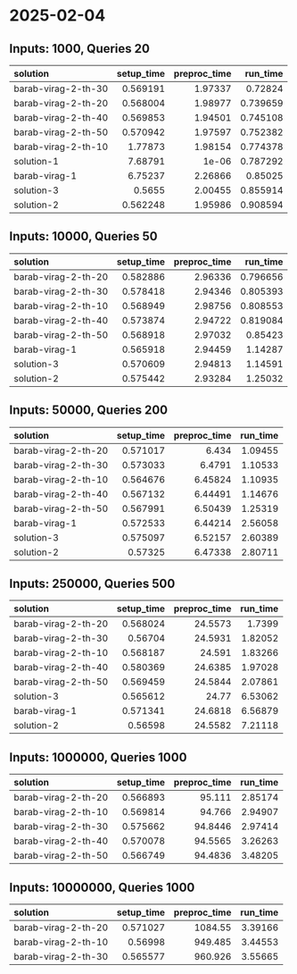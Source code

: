 # 2025-02-04

## Inputs: 1000, Queries 20

| solution            |   setup_time |   preproc_time |   run_time |
|:--------------------|-------------:|---------------:|-----------:|
| barab-virag-2-th-30 |     0.569191 |        1.97337 |   0.72824  |
| barab-virag-2-th-20 |     0.568004 |        1.98977 |   0.739659 |
| barab-virag-2-th-40 |     0.569853 |        1.94501 |   0.745108 |
| barab-virag-2-th-50 |     0.570942 |        1.97597 |   0.752382 |
| barab-virag-2-th-10 |     1.77873  |        1.98154 |   0.774378 |
| solution-1          |     7.68791  |        1e-06   |   0.787292 |
| barab-virag-1       |     6.75237  |        2.26866 |   0.85025  |
| solution-3          |     0.5655   |        2.00455 |   0.855914 |
| solution-2          |     0.562248 |        1.95986 |   0.908594 |

## Inputs: 10000, Queries 50

| solution            |   setup_time |   preproc_time |   run_time |
|:--------------------|-------------:|---------------:|-----------:|
| barab-virag-2-th-20 |     0.582886 |        2.96336 |   0.796656 |
| barab-virag-2-th-30 |     0.578418 |        2.94346 |   0.805393 |
| barab-virag-2-th-10 |     0.568949 |        2.98756 |   0.808553 |
| barab-virag-2-th-40 |     0.573874 |        2.94722 |   0.819084 |
| barab-virag-2-th-50 |     0.568918 |        2.97032 |   0.85423  |
| barab-virag-1       |     0.565918 |        2.94459 |   1.14287  |
| solution-3          |     0.570609 |        2.94813 |   1.14591  |
| solution-2          |     0.575442 |        2.93284 |   1.25032  |

## Inputs: 50000, Queries 200

| solution            |   setup_time |   preproc_time |   run_time |
|:--------------------|-------------:|---------------:|-----------:|
| barab-virag-2-th-20 |     0.571017 |        6.434   |    1.09455 |
| barab-virag-2-th-30 |     0.573033 |        6.4791  |    1.10533 |
| barab-virag-2-th-10 |     0.564676 |        6.45824 |    1.10935 |
| barab-virag-2-th-40 |     0.567132 |        6.44491 |    1.14676 |
| barab-virag-2-th-50 |     0.567991 |        6.50439 |    1.25319 |
| barab-virag-1       |     0.572533 |        6.44214 |    2.56058 |
| solution-3          |     0.575097 |        6.52157 |    2.60389 |
| solution-2          |     0.57325  |        6.47338 |    2.80711 |

## Inputs: 250000, Queries 500

| solution            |   setup_time |   preproc_time |   run_time |
|:--------------------|-------------:|---------------:|-----------:|
| barab-virag-2-th-20 |     0.568024 |        24.5573 |    1.7399  |
| barab-virag-2-th-30 |     0.56704  |        24.5931 |    1.82052 |
| barab-virag-2-th-10 |     0.568187 |        24.591  |    1.83266 |
| barab-virag-2-th-40 |     0.580369 |        24.6385 |    1.97028 |
| barab-virag-2-th-50 |     0.569459 |        24.5844 |    2.07861 |
| solution-3          |     0.565612 |        24.77   |    6.53062 |
| barab-virag-1       |     0.571341 |        24.6818 |    6.56879 |
| solution-2          |     0.56598  |        24.5582 |    7.21118 |

## Inputs: 1000000, Queries 1000

| solution            |   setup_time |   preproc_time |   run_time |
|:--------------------|-------------:|---------------:|-----------:|
| barab-virag-2-th-20 |     0.566893 |        95.111  |    2.85174 |
| barab-virag-2-th-10 |     0.569814 |        94.766  |    2.94907 |
| barab-virag-2-th-30 |     0.575662 |        94.8446 |    2.97414 |
| barab-virag-2-th-40 |     0.570078 |        94.5565 |    3.26263 |
| barab-virag-2-th-50 |     0.566749 |        94.4836 |    3.48205 |

## Inputs: 10000000, Queries 1000

| solution            |   setup_time |   preproc_time |   run_time |
|:--------------------|-------------:|---------------:|-----------:|
| barab-virag-2-th-20 |     0.571027 |       1084.55  |    3.39166 |
| barab-virag-2-th-10 |     0.56998  |        949.485 |    3.44553 |
| barab-virag-2-th-30 |     0.565577 |        960.926 |    3.55665 |